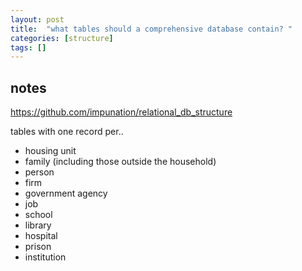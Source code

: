 ```yaml
---
layout: post
title:  "what tables should a comprehensive database contain? "
categories: [structure]
tags: []
---
```


## notes

https://github.com/impunation/relational_db_structure

tables with one record per..

* housing unit
* family (including those outside the household)
* person
* firm
* government agency
* job
* school
* library
* hospital
* prison
* institution
